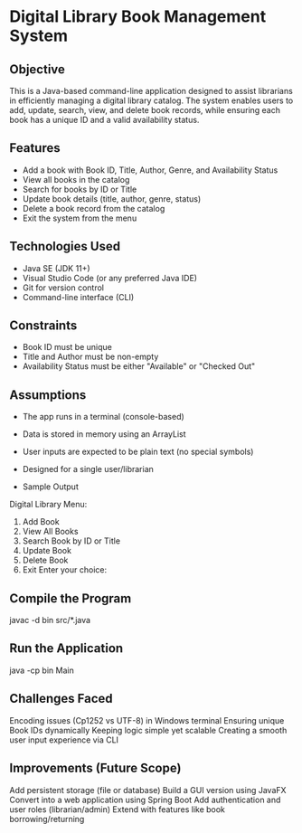 # Digital Library Book Management System

## Objective

This is a Java-based command-line application designed to assist librarians in efficiently managing a digital library catalog. The system enables users to add, update, search, view, and delete book records, while ensuring each book has a unique ID and a valid availability status.

## Features

- Add a book with Book ID, Title, Author, Genre, and Availability Status
- View all books in the catalog
- Search for books by ID or Title
- Update book details (title, author, genre, status)
- Delete a book record from the catalog
- Exit the system from the menu

## Technologies Used

- Java SE (JDK 11+)
- Visual Studio Code (or any preferred Java IDE)
- Git for version control
- Command-line interface (CLI)

## Constraints

- Book ID must be unique
- Title and Author must be non-empty
- Availability Status must be either "Available" or "Checked Out"

## Assumptions

- The app runs in a terminal (console-based)
- Data is stored in memory using an ArrayList<Book>
- User inputs are expected to be plain text (no special symbols)
- Designed for a single user/librarian

- Sample Output

Digital Library Menu:
1. Add Book
2. View All Books
3. Search Book by ID or Title
4. Update Book
5. Delete Book
6. Exit
Enter your choice:

## Compile the Program
javac -d bin src/*.java

## Run the Application
java -cp bin Main

## Challenges Faced
Encoding issues (Cp1252 vs UTF-8) in Windows terminal
Ensuring unique Book IDs dynamically
Keeping logic simple yet scalable
Creating a smooth user input experience via CLI

## Improvements (Future Scope)

Add persistent storage (file or database)
Build a GUI version using JavaFX
Convert into a web application using Spring Boot
Add authentication and user roles (librarian/admin)
Extend with features like book borrowing/returning
